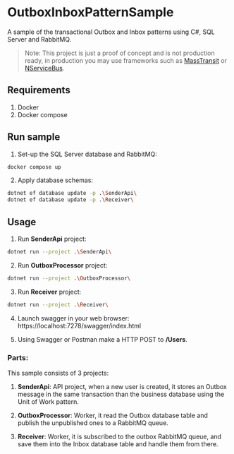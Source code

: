 # OutboxInboxPatternSample

A sample of the transactional Outbox and Inbox patterns using C#, SQL Server and RabbitMQ.

> Note: This project is just a proof of concept and is not production ready, in production you may use frameworks such as [MassTransit](https://github.com/MassTransit/MassTransit) or [NServiceBus](https://github.com/Particular/NServiceBus).

## Requirements

1. Docker
2. Docker compose

## Run sample

1. Set-up the SQL Server database and RabbitMQ:

```BASH
docker compose up
```

2. Apply database schemas:

```BASH
dotnet ef database update -p .\SenderApi\
dotnet ef database update -p .\Receiver\
```

## Usage

1. Run **SenderApi** project:

```BASH
dotnet run --project .\SenderApi\
```

2. Run **OutboxProcessor** project:

```BASH
dotnet run --project .\OutboxProcessor\
```

3. Run **Receiver** project:

```BASH
dotnet run --project .\Receiver\
```

4. Launch swagger in your web browser:
   https://localhost:7278/swagger/index.html

5. Using Swagger or Postman make a HTTP POST to **/Users**.

### Parts:

This sample consists of 3 projects:

1. **SenderApi**: API project, when a new user is created, it stores an Outbox message in the same transaction than the business database using the Unit of Work pattern.

2. **OutboxProcessor**: Worker, it read the Outbox database table and publish the unpublished ones to a RabbitMQ queue.

3. **Receiver**: Worker, it is subscribed to the outbox RabbitMQ queue, and save them into the Inbox database table and handle them from there.

